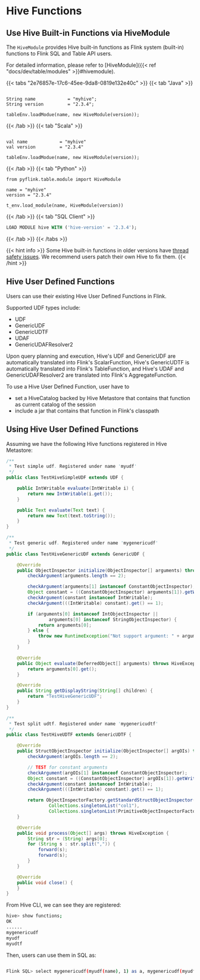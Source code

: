 <!--
Licensed to the Apache Software Foundation (ASF) under one
or more contributor license agreements.  See the NOTICE file
distributed with this work for additional information
regarding copyright ownership.  The ASF licenses this file
to you under the Apache License, Version 2.0 (the
"License"); you may not use this file except in compliance
with the License.  You may obtain a copy of the License at

  http://www.apache.org/licenses/LICENSE-2.0

Unless required by applicable law or agreed to in writing,
software distributed under the License is distributed on an
"AS IS" BASIS, WITHOUT WARRANTIES OR CONDITIONS OF ANY
KIND, either express or implied.  See the License for the
specific language governing permissions and limitations
under the License.
-->

# Hive Functions

## Use Hive Built-in Functions via HiveModule

The `HiveModule` provides Hive built-in functions as Flink system (built-in) functions to Flink SQL and Table API users.

For detailed information, please refer to [HiveModule]({{< ref "docs/dev/table/modules" >}}#hivemodule).

{{< tabs "2e76857e-17c6-45ee-9da8-0819e132e40c" >}} {{< tab "Java" >}}

```

String name            = "myhive";
String version         = "2.3.4";

tableEnv.loadModue(name, new HiveModule(version));
```

{{< /tab >}} {{< tab "Scala" >}}

```

val name            = "myhive"
val version         = "2.3.4"

tableEnv.loadModue(name, new HiveModule(version));
```

{{< /tab >}} {{< tab "Python" >}}

```
from pyflink.table.module import HiveModule

name = "myhive"
version = "2.3.4"

t_env.load_module(name, HiveModule(version))
```

{{< /tab >}} {{< tab "SQL Client" >}}

```sql
LOAD MODULE hive WITH ('hive-version' = '2.3.4');
```

{{< /tab >}} {{< /tabs >}}

{{< hint info >}} Some Hive built-in functions in older versions
have [thread safety issues](https://issues.apache.org/jira/browse/HIVE-16183). We recommend users patch their own Hive
to fix them. {{< /hint >}}

## Hive User Defined Functions

Users can use their existing Hive User Defined Functions in Flink.

Supported UDF types include:

- UDF
- GenericUDF
- GenericUDTF
- UDAF
- GenericUDAFResolver2

Upon query planning and execution, Hive's UDF and GenericUDF are automatically translated into Flink's ScalarFunction,
Hive's GenericUDTF is automatically translated into Flink's TableFunction, and Hive's UDAF and GenericUDAFResolver2 are
translated into Flink's AggregateFunction.

To use a Hive User Defined Function, user have to

- set a HiveCatalog backed by Hive Metastore that contains that function as current catalog of the session
- include a jar that contains that function in Flink's classpath

## Using Hive User Defined Functions

Assuming we have the following Hive functions registered in Hive Metastore:

```java
/**
 * Test simple udf. Registered under name 'myudf'
 */
public class TestHiveSimpleUDF extends UDF {

    public IntWritable evaluate(IntWritable i) {
        return new IntWritable(i.get());
    }

    public Text evaluate(Text text) {
        return new Text(text.toString());
    }
}

/**
 * Test generic udf. Registered under name 'mygenericudf'
 */
public class TestHiveGenericUDF extends GenericUDF {

    @Override
    public ObjectInspector initialize(ObjectInspector[] arguments) throws UDFArgumentException {
        checkArgument(arguments.length == 2);

        checkArgument(arguments[1] instanceof ConstantObjectInspector);
        Object constant = ((ConstantObjectInspector) arguments[1]).getWritableConstantValue();
        checkArgument(constant instanceof IntWritable);
        checkArgument(((IntWritable) constant).get() == 1);

        if (arguments[0] instanceof IntObjectInspector ||
                arguments[0] instanceof StringObjectInspector) {
            return arguments[0];
        } else {
            throw new RuntimeException("Not support argument: " + arguments[0]);
        }
    }

    @Override
    public Object evaluate(DeferredObject[] arguments) throws HiveException {
        return arguments[0].get();
    }

    @Override
    public String getDisplayString(String[] children) {
        return "TestHiveGenericUDF";
    }
}

/**
 * Test split udtf. Registered under name 'mygenericudtf'
 */
public class TestHiveUDTF extends GenericUDTF {

    @Override
    public StructObjectInspector initialize(ObjectInspector[] argOIs) throws UDFArgumentException {
        checkArgument(argOIs.length == 2);

        // TEST for constant arguments
        checkArgument(argOIs[1] instanceof ConstantObjectInspector);
        Object constant = ((ConstantObjectInspector) argOIs[1]).getWritableConstantValue();
        checkArgument(constant instanceof IntWritable);
        checkArgument(((IntWritable) constant).get() == 1);

        return ObjectInspectorFactory.getStandardStructObjectInspector(
                Collections.singletonList("col1"),
                Collections.singletonList(PrimitiveObjectInspectorFactory.javaStringObjectInspector));
    }

    @Override
    public void process(Object[] args) throws HiveException {
        String str = (String) args[0];
        for (String s : str.split(",")) {
            forward(s);
            forward(s);
        }
    }

    @Override
    public void close() {
    }
}

```

From Hive CLI, we can see they are registered:

```bash
hive> show functions;
OK
......
mygenericudf
myudf
myudtf

```

Then, users can use them in SQL as:

```bash

Flink SQL> select mygenericudf(myudf(name), 1) as a, mygenericudf(myudf(age), 1) as b, s from mysourcetable, lateral table(myudtf(name, 1)) as T(s);

```
